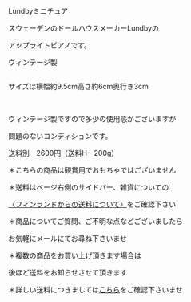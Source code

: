 <link rel="stylesheet" type="text/css" href="/assets/css/styles.css">

Lundbyミニチュア

スウェーデンのドールハウスメーカーLundbyの

アップライトピアノです。

ヴィンテージ製

<img alt="" src="http://blog.cnobi.jp/v1/blog/user/71e35865e9e62f3f9d70420d6124d2ab/1504104864"/>

サイズは横幅約9.5cm高さ約6cm奥行き3cm

<img alt="" src="http://blog.cnobi.jp/v1/blog/user/71e35865e9e62f3f9d70420d6124d2ab/1504104863"/> 

<img alt="" src="http://blog.cnobi.jp/v1/blog/user/71e35865e9e62f3f9d70420d6124d2ab/1504104865"/> 

<img alt="" src="http://blog.cnobi.jp/v1/blog/user/71e35865e9e62f3f9d70420d6124d2ab/1504104866"/> 

ヴィンテージ製ですので多少の使用感がございますが

問題のないコンディションです。

送料別　2600円（送料H　200g）

＊こちらの商品は観賞用でおもちゃではございません

＊送料はページ右側のサイドバー、雑貨についての

[〈フィンランドからの送料について〉](https://dkzakka.github.io/2005/03/31/雑貨について.html)をご確認下さい

＊商品についてご質問、ご不明な点などございましたら

お気軽にメールにてお尋ね下さいませ

＊複数の商品をお買い上げ頂きます場合は 

後ほど送料をお知らせさせて頂きます

＊詳しい送料につきましては[こちら](http://dkzakka.blog.shinobi.jp/Entry/3385/)をご確認下さいませ
